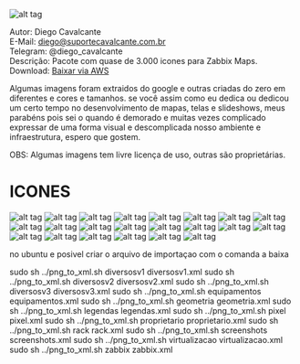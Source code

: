 ![alt tag](https://github.com/suportecavalcante/zabbix.icones/blob/master/screenshots/zabbix.jpg)

Autor: Diego Cavalcante\
E-Mail: diego@suportecavalcante.com.br\
Telegram: @diego_cavalcante\
Descrição: Pacote com quase de 3.000 icones para Zabbix Maps.\
Download: [Baixar via AWS](https://s3-sa-east-1.amazonaws.com/suportecavalcante.com.br/downloads/zabbix/zabbix.icones.zip)

Algumas imagens foram extraidos do google e outras criadas do zero em diferentes e cores e tamanhos. se você assim como eu dedica ou dedicou um certo tempo no desenvolvimento de mapas, telas e slideshows, meus parabéns pois sei o quando é demorado e muitas vezes complicado expressar de uma forma visual e descomplicada nosso ambiente e infraestrutura, espero que gostem.

OBS: Algumas imagens tem livre licença de uso, outras são proprietárias.

# ICONES
![alt tag](https://github.com/suportecavalcante/zabbix.icones/blob/master/screenshots/15.png)
![alt tag](https://github.com/suportecavalcante/zabbix.icones/blob/master/screenshots/16.png)
![alt tag](https://github.com/suportecavalcante/zabbix.icones/blob/master/screenshots/17.png)
![alt tag](https://github.com/suportecavalcante/zabbix.icones/blob/master/screenshots/18.png)
![alt tag](https://github.com/suportecavalcante/zabbix.icones/blob/master/screenshots/19.png)
![alt tag](https://github.com/suportecavalcante/zabbix.icones/blob/master/screenshots/20.png)
![alt tag](https://github.com/suportecavalcante/zabbix.icones/blob/master/screenshots/21.png)
![alt tag](https://github.com/suportecavalcante/zabbix.icones/blob/master/screenshots/22.png)
![alt tag](https://github.com/suportecavalcante/zabbix.icones/blob/master/screenshots/06.png)
![alt tag](https://github.com/suportecavalcante/zabbix.icones/blob/master/screenshots/07.png)
![alt tag](https://github.com/suportecavalcante/zabbix.icones/blob/master/screenshots/08.png)
![alt tag](https://github.com/suportecavalcante/zabbix.icones/blob/master/screenshots/09.png)
![alt tag](https://github.com/suportecavalcante/zabbix.icones/blob/master/screenshots/10.png)
![alt tag](https://github.com/suportecavalcante/zabbix.icones/blob/master/screenshots/11.png)
![alt tag](https://github.com/suportecavalcante/zabbix.icones/blob/master/screenshots/12.png)
![alt tag](https://github.com/suportecavalcante/zabbix.icones/blob/master/screenshots/13.png)
![alt tag](https://github.com/suportecavalcante/zabbix.icones/blob/master/screenshots/14.png)
![alt tag](https://github.com/suportecavalcante/zabbix.icones/blob/master/screenshots/01.png)
![alt tag](https://github.com/suportecavalcante/zabbix.icones/blob/master/screenshots/02.png)
![alt tag](https://github.com/suportecavalcante/zabbix.icones/blob/master/screenshots/03.png)
![alt tag](https://github.com/suportecavalcante/zabbix.icones/blob/master/screenshots/04.png)
![alt tag](https://github.com/suportecavalcante/zabbix.icones/blob/master/screenshots/05.png)

no ubuntu e posivel criar o arquivo de importaçao com o comanda a baixa 

sudo sh ../png_to_xml.sh diversosv1 diversosv1.xml
sudo sh ../png_to_xml.sh diversosv2 diversosv2.xml
sudo sh ../png_to_xml.sh diversosv3 diversosv3.xml
sudo sh ../png_to_xml.sh equipamentos equipamentos.xml
sudo sh ../png_to_xml.sh geometria geometria.xml
sudo sh ../png_to_xml.sh legendas legendas.xml
sudo sh ../png_to_xml.sh pixel pixel.xml
sudo sh ../png_to_xml.sh proprietario proprietario.xml
sudo sh ../png_to_xml.sh rack rack.xml
sudo sh ../png_to_xml.sh screenshots screenshots.xml
sudo sh ../png_to_xml.sh virtualizacao virtualizacao.xml
sudo sh ../png_to_xml.sh zabbix zabbix.xml
